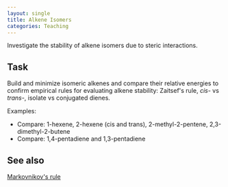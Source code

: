 ```yaml
---
layout: single
title: Alkene Isomers
categories: Teaching
---
```


Investigate the stability of alkene isomers due to steric interactions.

Task
----

Build and minimize isomeric alkenes and compare their relative energies to confirm empirical rules for evaluating alkene stability: Zaitsef's rule, *cis-* vs *trans-*, isolate vs conjugated dienes.

Examples:

-   Compare: 1-hexene, 2-hexene (cis and trans), 2-methyl-2-pentene, 2,3-dimethyl-2-butene
-   Compare: 1,4-pentadiene and 1,3-pentadiene

See also
--------

[Markovnikov's rule](../markovnikovs_rule/)
